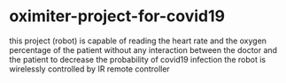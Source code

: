 # oximiter-project-for-covid19
this project (robot) is capable of reading the heart rate and the oxygen percentage of the patient without any interaction between the doctor and the patient to decrease the probability of covid19 infection
the robot is wirelessly controlled by IR remote controller

